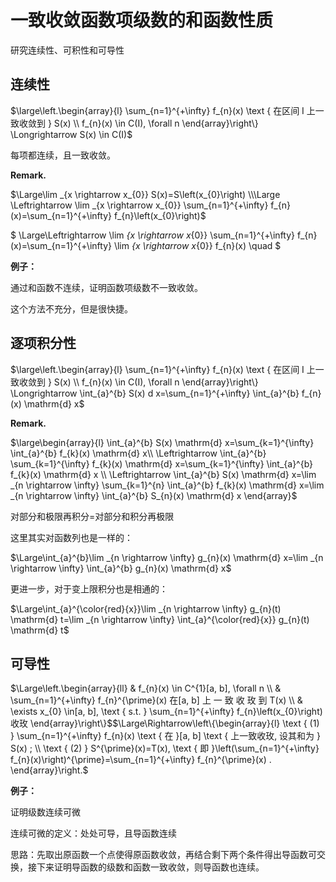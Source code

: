 # 一致收敛函数项级数的和函数性质

研究连续性、可积性和可导性



## 连续性

$\large\left.\begin{array}{l}
\sum_{n=1}^{+\infty} f_{n}(x) \text { 在区间 I 上一致收敛到 } S(x) \\
f_{n}(x) \in C(I), \forall n
\end{array}\right\} \Longrightarrow S(x) \in C(I)$

每项都连续，且一致收敛。



**Remark.**

$\Large\lim _{x \rightarrow x_{0}} S(x)=S\left(x_{0}\right) \\\Large
\Leftrightarrow \lim _{x \rightarrow x_{0}} \sum_{n=1}^{+\infty} f_{n}(x)=\sum_{n=1}^{+\infty} f_{n}\left(x_{0}\right)$


$ \Large\Leftrightarrow \lim _{x \rightarrow x_{0}} \sum_{n=1}^{+\infty} f_{n}(x)=\sum_{n=1}^{+\infty} \lim _{x \rightarrow x_{0}} f_{n}(x) \quad $ 



**例子：**

通过和函数不连续，证明函数项级数不一致收敛。

这个方法不充分，但是很快捷。



## 逐项积分性

$\large\left.\begin{array}{l}
\sum_{n=1}^{+\infty} f_{n}(x) \text { 在区间 I 上一致收敛到 } S(x) \\
f_{n}(x) \in C(I), \forall n
\end{array}\right\} \Longrightarrow \int_{a}^{b} S(x) d x=\sum_{n=1}^{+\infty} \int_{a}^{b} f_{n}(x) \mathrm{d} x$



**Remark.**

$\large\begin{array}{l}
\int_{a}^{b} S(x) \mathrm{d} x=\sum_{k=1}^{\infty} \int_{a}^{b} f_{k}(x) \mathrm{d} x\\
\Leftrightarrow \int_{a}^{b} \sum_{k=1}^{\infty} f_{k}(x) \mathrm{d} x=\sum_{k=1}^{\infty} \int_{a}^{b} f_{k}(x) \mathrm{d} x \\
\Leftrightarrow \int_{a}^{b} S(x) \mathrm{d} x=\lim _{n \rightarrow \infty} \sum_{k=1}^{n} \int_{a}^{b} f_{k}(x) \mathrm{d} x=\lim _{n \rightarrow \infty} \int_{a}^{b} S_{n}(x) \mathrm{d} x
\end{array}$

对部分和极限再积分=对部分和积分再极限



这里其实对函数列也是一样的：

$\Large\int_{a}^{b}\lim _{n \rightarrow \infty} g_{n}(x) \mathrm{d} x=\lim _{n \rightarrow \infty} \int_{a}^{b} g_{n}(x) \mathrm{d} x$

更进一步，对于变上限积分也是相通的：

$\Large\int_{a}^{\color{red}{x}}\lim _{n \rightarrow \infty} g_{n}(t) \mathrm{d} t=\lim _{n \rightarrow \infty} \int_{a}^{\color{red}{x}} g_{n}(t) \mathrm{d} t$



## 可导性

$\Large\left.\begin{array}{ll}
& f_{n}(x) \in C^{1}[a, b], \forall n \\
& \sum_{n=1}^{+\infty} f_{n}^{\prime}(x) 在[a, b] 上 一 致 收 玫 到 T(x) \\
& \exists x_{0} \in[a, b], \text { s.t. } \sum_{n=1}^{+\infty} f_{n}\left(x_{0}\right)收玫
\end{array}\right\}$$\Large\Rightarrow\left\{\begin{array}{l}
\text { (1) } \sum_{n=1}^{+\infty} f_{n}(x) \text { 在 }[a, b] \text { 上一致收玫, 设其和为 } S(x) ; \\
\text { (2) } S^{\prime}(x)=T(x), \text { 即 }\left(\sum_{n=1}^{+\infty} f_{n}(x)\right)^{\prime}=\sum_{n=1}^{+\infty} f_{n}^{\prime}(x) .
\end{array}\right.$



**例子：**

证明级数连续可微

连续可微的定义：处处可导，且导函数连续

思路：先取出原函数一个点使得原函数收敛，再结合剩下两个条件得出导函数可交换，接下来证明导函数的级数和函数一致收敛，则导函数也连续。